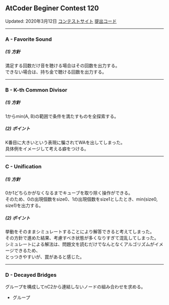 ## AtCoder Beginer Contest 120
Updated: 2020年3月12日
[コンテストサイト](https://atcoder.jp/contests/abc120)
[提出コード](https://github.com/ky12453/AtCoder/tree/master/ABC/ABC120)

---


### A - Favorite Sound

##### (1) 方針
満足する回数だけ音を聴ける場合はその回数を出力する。  
できない場合は、持ち金で聴ける回数を出力する。

---


### B - K-th Common Divisor

##### (1) 方針
1からmin(A, B)の範囲で条件を満たすものを全探索する。

##### (2) ポイント
K番目に大きいという表現に騙されてWAを出してしまった。  
具体例をイメージして考える癖をつける。

---


### C - Unification

##### (1) 方針
0か1どちらかがなくなるまでキューブを取り除く操作ができる。  
そのため、0の出現個数をsize0、1の出現個数をsize1としたとき、min(size0, size1)を出力する。

##### (2) ポイント
挙動をそのままシミュレートすることにより解答できると考えてしまった。  
その方針で進めた結果、考慮すべき状態が多くなりすぎて混乱してしまった。  
シミュレートによる解法は、問題文を読むだけでなんとなくアルゴリズムがイメージできるため、  
とっつきやすいが、罠があると感じた。

---


### D - Decayed Bridges
グループを構成してnC2から連結しないノードの組み合わせを求める。

* グループ
